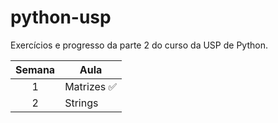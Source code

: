 # python-usp

Exercícios e progresso da parte 2 do curso da USP de Python.


| Semana | Aula                                                                                                                                         |
| :--: | ---------------------------------------------------------------------------------------------------------------------------------------------------------------- |
|  1   | Matrizes  ✅
|  2   | Strings |
